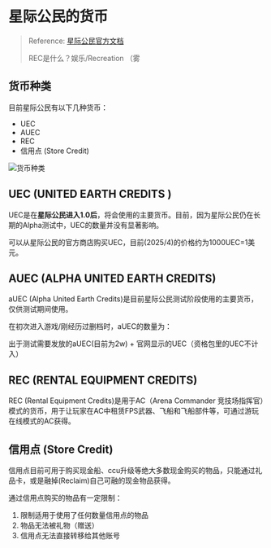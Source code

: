 # 星际公民的货币

> Reference: [星际公民官方文档](https://support.robertsspaceindustries.com/hc/en-us/articles/360006492734-Currencies-of-Star-Citizen-UEC-aUEC-REC-Store-Credit)
>
> REC是什么？娱乐/Recreation （雾

## 货币种类

目前星际公民有以下几种货币：
- UEC
- AUEC
- REC
- 信用点 (Store Credit)

![货币种类](https://pic1.imgdb.cn/item/67eb798a0ba3d5a1d7e8f453.png)


## UEC (UNITED EARTH CREDITS )

UEC是在**星际公民进入1.0后**，将会使用的主要货币。目前，因为星际公民仍在长期的Alpha测试中，UEC的数量并没有显著影响。

可以从星际公民的官方商店购买UEC，目前(2025/4)的价格约为1000UEC=1美元。

## AUEC (ALPHA UNITED EARTH CREDITS)

aUEC (Alpha United Earth Credits)是目前星际公民测试阶段使用的主要货币，仅供测试期间使用。

在初次进入游戏/刚经历过删档时，aUEC的数量为：

出于测试需要发放的aUEC(目前为2w) + 官网显示的UEC（资格包里的UEC不计入）

## REC (RENTAL EQUIPMENT CREDITS)

REC (Rental Equipment Credits)是用于AC（Arena Commander 竞技场指挥官）模式的货币，用于让玩家在AC中租赁FPS武器、飞船和飞船部件等，可通过游玩在线模式的AC获得。

## 信用点 (Store Credit)

信用点目前可用于购买现金船、ccu升级等绝大多数现金购买的物品，只能通过礼品卡，或是融掉(Reclaim)自己可融的现金物品获得。

通过信用点购买的物品有一定限制：
1. 限制适用于使用了任何数量信用点的物品
2. 物品无法被礼物（赠送）
3. 信用点无法直接转移给其他账号
